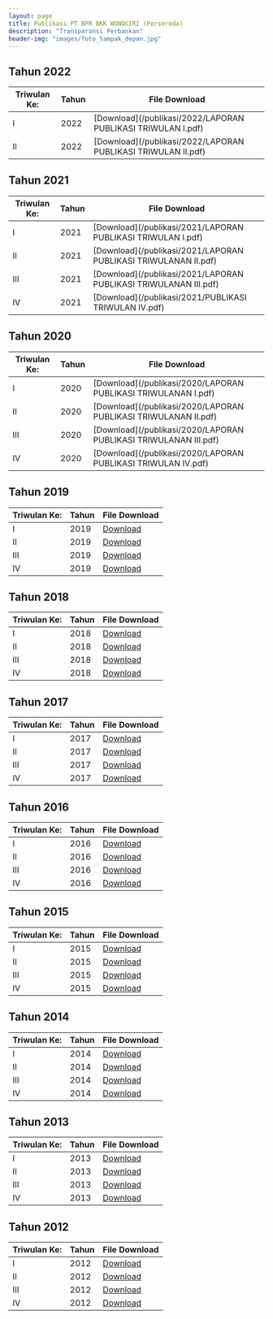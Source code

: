 ```yaml
---
layout: page
title: Publikasi PT BPR BKK WONOGIRI (Perseroda)
description: "Transparansi Perbankan"
header-img: "images/foto_tampak_depan.jpg"
---
```


## Tahun 2022

| Triwulan Ke:	| Tahun | File Download |
--------------- | ------- | ------------- |
I				| 2022				| [Download](/publikasi/2022/LAPORAN PUBLIKASI TRIWULAN I.pdf)
II				| 2022				| [Download](/publikasi/2022/LAPORAN PUBLIKASI TRIWULAN II.pdf)

## Tahun 2021

| Triwulan Ke:	| Tahun | File Download |
--------------- | ------- | ------------- |
I				| 2021				| [Download](/publikasi/2021/LAPORAN PUBLIKASI TRIWULAN I.pdf)
II				| 2021				| [Download](/publikasi/2021/LAPORAN PUBLIKASI TRIWULANAN II.pdf)
III				| 2021				| [Download](/publikasi/2021/LAPORAN PUBLIKASI TRIWULANAN III.pdf)
IV				| 2021				| [Download](/publikasi/2021/PUBLIKASI TRIWULAN IV.pdf)

## Tahun 2020

| Triwulan Ke:	| Tahun | File Download |
--------------- | ------- | ------------- |
I				| 2020				| [Download](/publikasi/2020/LAPORAN PUBLIKASI TRIWULANAN I.pdf)
II				| 2020				| [Download](/publikasi/2020/LAPORAN PUBLIKASI TRIWULANAN II.pdf)
III				| 2020				| [Download](/publikasi/2020/LAPORAN PUBLIKASI TRIWULANAN III.pdf)
IV				| 2020				| [Download](/publikasi/2020/LAPORAN PUBLIKASI TRIWULAN IV.pdf)

## Tahun 2019

| Triwulan Ke:	| Tahun | File Download |
--------------- | ------- | ------------- |
I				| 2019				| [Download](/publikasi/2019/201903.pdf)
II				| 2019				| [Download](/publikasi/2019/II_2019.pdf)
III				| 2019				| [Download](/publikasi/2019/LaporanPublikasiNeraca601576001092019.pdf)
IV				| 2019				| [Download](/publikasi/2019/LaporanPublikasi2019.pdf)

## Tahun 2018

| Triwulan Ke:	| Tahun | File Download |
--------------- | ------- | ------------- |
I				| 2018				| [Download](/publikasi/2018/201803.pdf)
II				| 2018				| [Download](/publikasi/2018/201806.pdf)
III				| 2018				| [Download](/publikasi/2018/201809.pdf)
IV				| 2018				| [Download](/publikasi/2018/201812.pdf)

## Tahun 2017

| Triwulan Ke:	| Tahun | File Download |
--------------- | ------- | ------------- |
I				| 2017				| [Download](/publikasi/2017/201703.pdf)
II				| 2017				| [Download](/publikasi/2017/201706.pdf)
III				| 2017				| [Download](/publikasi/2017/201709.pdf)
IV				| 2017				| [Download](/publikasi/2017/201712.pdf)

## Tahun 2016

| Triwulan Ke:	| Tahun | File Download |
--------------- | ------- | ------------- |
I				| 2016				| [Download](/publikasi/2016/201603.pdf)
II				| 2016				| [Download](/publikasi/2016/201606.pdf)
III				| 2016				| [Download](/publikasi/2016/201609.pdf)
IV				| 2016				| [Download](/publikasi/2016/201612.pdf)

## Tahun 2015

| Triwulan Ke:	| Tahun | File Download |
--------------- | ------- | ------------- |
I				| 2015				| [Download](/publikasi/2015/20150331.pdf)
II				| 2015				| [Download](/publikasi/2015/20150630.pdf)
III				| 2015				| [Download](/publikasi/2015/20150930.pdf)
IV				| 2015				| [Download](/publikasi/2015/20151231.pdf)

## Tahun 2014

| Triwulan Ke:	| Tahun | File Download |
--------------- | ------- | ------------- |
I				| 2014				| [Download](/publikasi/2014/20140331.pdf)
II				| 2014				| [Download](/publikasi/2014/20140630.pdf)
III				| 2014				| [Download](/publikasi/2014/20140930.pdf)
IV				| 2014				| [Download](/publikasi/2014/20141231.pdf)

## Tahun 2013

| Triwulan Ke:	| Tahun | File Download |
--------------- | ------- | ------------- |
I				| 2013				| [Download](/publikasi/2013/20130331.pdf)
II				| 2013				| [Download](/publikasi/2013/20130630.pdf)
III				| 2013				| [Download](/publikasi/2013/20130930.pdf)
IV				| 2013				| [Download](/publikasi/2013/20131231.pdf)

## Tahun 2012

| Triwulan Ke:	| Tahun | File Download |
--------------- | ------- | ------------- |
I				| 2012				| [Download](/publikasi/2012/20120331.pdf)
II				| 2012				| [Download](/publikasi/2012/20120630.pdf)
III				| 2012				| [Download](/publikasi/2012/20120930.pdf)
IV				| 2012				| [Download](/publikasi/2012/20121231.pdf)
